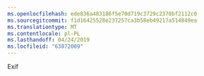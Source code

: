 ```yaml
---
ms.openlocfilehash: ede836a483186f5e70d719c3729c2378bf2112c0
ms.sourcegitcommit: f1d16425528e237257ca3b58eb49217a514849ea
ms.translationtype: MT
ms.contentlocale: pl-PL
ms.lasthandoff: 04/24/2019
ms.locfileid: "63872009"
---
```

Exif
